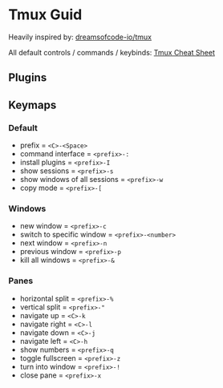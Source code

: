 # Tmux Guid

Heavily inspired by: [dreamsofcode-io/tmux](https://github.com/dreamsofcode-io/tmux)

All default controls / commands / keybinds: [Tmux Cheat Sheet](https://tmuxcheatsheet.com/)

## Plugins

## Keymaps

### Default

- prefix = ``<C>-<Space>``
- command interface = ``<prefix>-:``
- install plugins = ``<prefix>-I``
- show sessions = ``<prefix>-s``
- show windows of all sessions = ``<prefix>-w``
- copy mode = ``<prefix>-[``

### Windows

- new window = ``<prefix>-c``
- switch to specific window = ``<prefix>-<number>``
- next window = ``<prefix>-n``
- previous window = ``<prefix>-p``
- kill all windows = ``<prefix>-&``

### Panes

- horizontal split = ``<prefix>-%``
- vertical split = ``<prefix>-"``
- navigate up = ``<C>-k``
- navigate right = ``<C>-l``
- navigate down = ``<C>-j``
- navigate left = ``<C>-h``
- show numbers = ``<prefix>-q``
- toggle fullscreen = ``<prefix>-z``
- turn into window = ``<prefix>-!``
- close pane = ``<prefix>-x``
